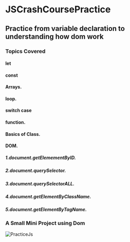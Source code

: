 # JSCrashCoursePractice



## Practice from variable declaration to understanding how dom work

### Topics Covered

#### let
####  const
####  Arrays.
####  loop.
####  switch case
####  function.
#### Basics of Class.
#### DOM.
##### 1.document.getElemementByID.
##### 2.document.querySelector.
##### 3.document.querySelectorALL.
##### 4.document.getElementByClassName.
##### 5.document.getElementByTagName.



### A Small Mini Project using Dom

![PracticeJs](https://user-images.githubusercontent.com/45179877/89526696-c0d76880-d805-11ea-8f37-b6a4ebfee437.PNG)





